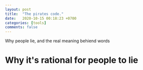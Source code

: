 ```yaml
---
layout: post
title:  "The pirates code."
date:   2020-10-15 00:18:23 +0700
categories: [tools]
comments: false
---
```


Why people lie, and the real meaning behiend words

# Why it's rational for people to lie